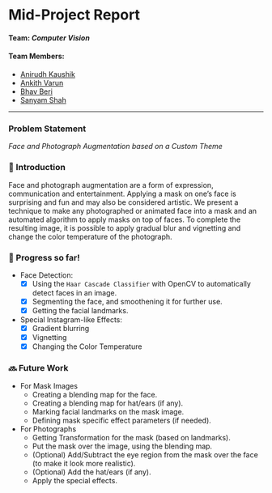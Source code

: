 # Mid-Project Report

#### Team: _Computer Vision_

#### Team Members:
- [Anirudh Kaushik](https://github.com/anirudhkaushik2003)
- [Ankith Varun]()
- [Bhav Beri](https://github.com/bhavberi)
- [Sanyam Shah](https://github.com/maynaS)

----- 

### Problem Statement

_Face and Photograph Augmentation based on a Custom Theme_

### 📝 Introduction

Face and photograph augmentation are a form of  expression, communication and entertainment. Applying a mask on one’s face is surprising and fun and may also be considered artistic. We present a technique to make any photographed or animated face into a mask and an automated algorithm to apply masks on top of faces. To complete the resulting image, it is possible to apply gradual blur and vignetting and change the color temperature of the photograph.

### 🚀 Progress so far! 

- Face Detection: 
    - [x] Using the `Haar Cascade Classifier` with OpenCV to automatically detect faces in an image.
    - [x] Segmenting the face, and smoothening it for further use.
    - [x] Getting the facial landmarks.

- Special Instagram-like Effects:
    - [x] Gradient blurring
    - [x] Vignetting
    - [x] Changing the Color Temperature

### 🔜 Future Work

- For Mask Images
    - Creating a blending map for the face.
    - Creating a blending map for hat/ears (if any).
    - Marking facial landmarks on the mask image.
    - Defining mask specific effect parameters (if needed).
- For Photographs
    - Getting Transformation for the mask (based on landmarks).
    - Put the mask over the image, using the blending map.
    - (Optional) Add/Subtract the eye region from the mask over the face (to make it look more realistic).
    - (Optional) Add the hat/ears (if any).
    - Apply the special effects.